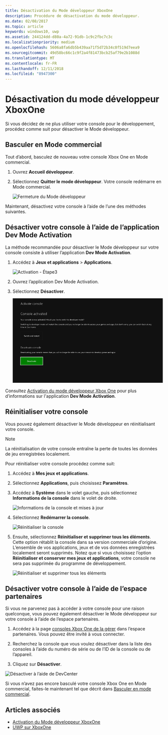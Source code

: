 ```yaml
---
title: Désactivation du Mode développeur XboxOne
description: Procédure de désactivation du mode développeur.
ms.date: 02/08/2017
ms.topic: article
keywords: windows10, uwp
ms.assetid: 244124dd-d80a-4a72-91db-1c9c2fbc7c3c
ms.localizationpriority: medium
ms.openlocfilehash: 5606a8fa6db5b439aa71f5d72b34c0f519d7eea9
ms.sourcegitcommit: 49d58bc66c1c9f2a4f81473bcb25af79e2b1088d
ms.translationtype: MT
ms.contentlocale: fr-FR
ms.lasthandoff: 12/11/2018
ms.locfileid: "8947300"
---
```

# <a name="xbox-one-developer-mode-deactivation"></a>Désactivation du mode développeur XboxOne

Si vous décidez de ne plus utiliser votre console pour le développement, procédez comme suit pour désactiver le Mode développeur.

## <a name="switch-to-retail-mode"></a>Basculer en Mode commercial

Tout d’abord, basculez de nouveau votre console Xbox One en Mode commercial.

1. Ouvrez **Accueil développeur**.

2. Sélectionnez **Quitter le mode développeur**.  Votre console redémarre en Mode commercial.  

   ![Fermeture du Mode développeur](images/devkit-deactivation-1.png)

Maintenant, désactivez votre console à l’aide de l’une des méthodes suivantes.

## <a name="deactivate-your-console-using-the-dev-mode-activation-app"></a>Désactiver votre console à l’aide de l’application Dev Mode Activation

La méthode recommandée pour désactiver le Mode développeur sur votre console consiste à utiliser l’application **Dev Mode Activation**. 

1. Accédez à **Jeux et applications** > **Applications**.
  
   ![Activation - Étape3](images/devkit-deactivation-5.png)    
   
2.  Ouvrez l’application Dev Mode Activation.

3.  Sélectionnez **Désactiver**.
  
    ![Désactiver la console](images/deactivation-app.png)

Consultez [Activation du mode développeur Xbox One](devkit-activation.md) pour plus d’informations sur l'application **Dev Mode Activation**. 

## <a name="reset-your-console"></a>Réinitialiser votre console

Vous pouvez également désactiver le Mode développeur en réinitialisant votre console.  

> [!NOTE]
> La réinitialisation de votre console entraîne la perte de toutes les données de jeu enregistrées localement.

Pour réinitialiser votre console procédez comme suit:

1.  Accédez à **Mes jeux et applications**.

2.  Sélectionnez **Applications**, puis choisissez **Paramètres**.

3.  Accédez à **Système** dans le volet gauche, puis sélectionnez **Informations de la console** dans le volet de droite.   
   
    ![Informations de la console et mises à jour](images/devkit-deactivation-2.png)  
    
4.  Sélectionnez **Redémarrer la console**.
    
    ![Réinitialiser la console](images/devkit-deactivation-3.png)
    
5.  Ensuite, sélectionnez **Réinitialiser et supprimer tous les éléments**. Cette option rétablit la console dans sa version commerciale d’origine.  L’ensemble de vos applications, jeux et de vos données enregistrées localement seront supprimés. Notez que si vous choisissez l’option **Réinitialiser et conserver mes jeux et applications**, votre console ne sera pas supprimée du programme de développement.  
   
    ![Réinitialiser et supprimer tous les éléments](images/devkit-deactivation-4.png)

## <a name="deactivate-your-console-using-partner-center"></a>Désactiver votre console à l’aide de l’espace partenaires

Si vous ne parvenez pas à accéder à votre console pour une raison quelconque, vous pouvez également désactiver le Mode développeur sur votre console à l’aide de l’espace partenaires.

1. Accédez à la page [consoles Xbox One de la gérer](https://partner.microsoft.com/xboxdevices) dans l’espace partenaires. Vous pouvez être invité à vous connecter.

2. Recherchez la console que vous voulez désactiver dans la liste des consoles à l’aide du numéro de série ou de l’ID de la console ou de l’appareil.  

3. Cliquez sur **Désactiver**.  
  
![Désactiver à l’aide de DevCenter](images/devkit-deactivation-6.png)

Si vous n’avez pas encore basculé votre console Xbox One en Mode commercial, faites-le maintenant tel que décrit dans [Basculer en mode commercial](#switch-to-retail-mode).

## <a name="see-also"></a>Articles associés
- [Activation du Mode développeur XboxOne](devkit-activation.md)
- [UWP sur XboxOne](index.md)
